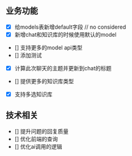 ## 业务功能

- [X] 给models表新增default字段 // no considered
- [X] 新增chat和知识库的时候使用默认的model
- [] 支持更多的model api类型
- [] 添加测试
- [X] 计算此次聊天的主题并更新到chat的标题
- [] 提供更多的知识库类型
- [X] 支持多选知识库


## 技术相关

- [] 提升问题的回复质量
- [] 优化前端的查询
- [] 优化ai调用的逻辑
